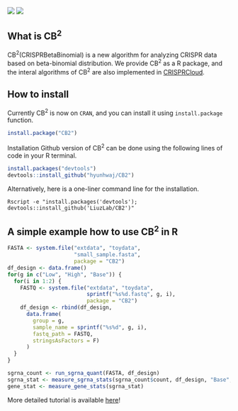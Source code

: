 [![](https://cranlogs.r-pkg.org/badges/CB2)](https://cran.r-project.org/package=CB2)
[![](https://img.shields.io/cran/l/CB2.svg)](https://cran.r-project.org/package=CB2/LICENSE)


## What is CB<sup>2</sup>

CB<sup>2</sup>(CRISPRBetaBinomial) is a new algorithm for analyzing CRISPR data based on beta-binomial distribution. 
We provide CB<sup>2</sup> as a R package, and the interal algorithms of CB<sup>2</sup> are also implemented in [CRISPRCloud](http://crispr.nrihub.org/).

## How to install

Currently CB<sup>2</sup> is now on `CRAN`, and you can install it using `install.package` function.

```r
install.package("CB2")
```

Installation Github version of CB<sup>2</sup> can be done using the following lines of code in your R terminal.

```r
install.packages("devtools")
devtools::install_github("hyunhwaj/CB2")
```

Alternatively, here is a one-liner command line for the installation.

```
Rscript -e "install.packages('devtools'); devtools::install_github('LiuzLab/CB2')"
```

## A simple example how to use CB<sup>2</sup> in R

```r
FASTA <- system.file("extdata", "toydata",
                     "small_sample.fasta",
                     package = "CB2")
df_design <- data.frame()
for(g in c("Low", "High", "Base")) {
  for(i in 1:2) {
    FASTQ <- system.file("extdata", "toydata",
                         sprintf("%s%d.fastq", g, i), 
                         package = "CB2")
    df_design <- rbind(df_design, 
      data.frame(
        group = g, 
        sample_name = sprintf("%s%d", g, i),
        fastq_path = FASTQ, 
        stringsAsFactors = F)
      )
  }
}

sgrna_count <- run_sgrna_quant(FASTA, df_design)
sgrna_stat <- measure_sgrna_stats(sgrna_count$count, df_design, "Base", "Low")
gene_stat <- measure_gene_stats(sgrna_stat)

```

More detailed tutorial is available [here](https://CRAN.R-project.org/package=CB2/vignettes/cb2-tutorial.html)!
